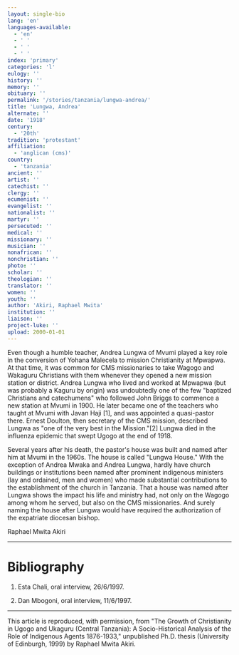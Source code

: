 ```yaml
---
layout: single-bio
lang: 'en'
languages-available:
  - 'en'
  - ' '
  - ' '
  - ' '
index: 'primary'
categories: 'l'
eulogy: ''
history: ''
memory: ''
obituary: ''
permalink: '/stories/tanzania/lungwa-andrea/'
title: 'Lungwa, Andrea'
alternate: ''
date: '1918'
century:
  - '20th'
tradition: 'protestant'
affiliation:
  - 'anglican (cms)'
country:
  - 'tanzania'
ancient: ''
artist: ''
catechist: ''
clergy: ''
ecumenist: ''
evangelist: ''
nationalist: ''
martyr: ''
persecuted: ''
medical: ''
missionary: ''
musician: ''
nonafrican: ''
nonchristian: ''
photo: ''
scholar: ''
theologian: ''
translator: ''
women: ''
youth: ''
author: 'Akiri, Raphael Mwita'
institution: ''
liaison: ''
project-luke: ''
upload: 2000-01-01
---
```



Even though a humble teacher, Andrea Lungwa of Mvumi played a key role in the conversion of Yohana Malecela to mission Christianity at Mpwapwa. At that time, it was common for CMS missionaries to take Wagogo and Wakaguru Christians with them whenever they opened a new mission station or district. Andrea Lungwa who lived and worked at Mpwapwa (but was probably a Kaguru by origin) was undoubtedly one of the few "baptized Christians and catechumens" who followed John Briggs to commence a new station at Mvumi in 1900. He later became one of the teachers who taught at Mvumi with Javan Haji [1],  and was appointed a quasi-pastor there. Ernest Doulton, then secretary of the CMS mission, described Lungwa as "one of the very best in the Mission."[2]  Lungwa died in the influenza epidemic that swept Ugogo at the end of 1918.

Several years after his death, the pastor's house was built and named after him at Mvumi in the 1960s. The house is called "Lungwa House." With the exception of Andrea Mwaka and Andrea Lungwa, hardly have church buildings or institutions been named after prominent indigenous ministers (lay and ordained, men and women) who made substantial contributions to the establishment of the church in Tanzania. That a house was named after Lungwa shows the impact his life and ministry had, not only on the Wagogo among whom he served, but also on the CMS missionaries. And surely naming the house after Lungwa would have required the authorization of the expatriate diocesan bishop.

Raphael Mwita Akiri

---

# Bibliography

1. Esta Chali, oral interview, 26/6/1997.

2. Dan Mbogoni, oral interview, 11/6/1997.

---

This article is reproduced, with permission, from "The Growth of Christianity
in Ugogo and Ukaguru (Central Tanzania): A Socio-Historical Analysis of the Role of Indigenous Agents
1876-1933," unpublished Ph.D. thesis (University of Edinburgh, 1999) by Raphael Mwita Akiri.